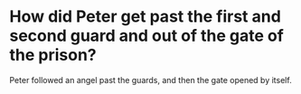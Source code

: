 # How did Peter get past the first and second guard and out of the gate of the prison?

Peter followed an angel past the guards, and then the gate opened by itself.
